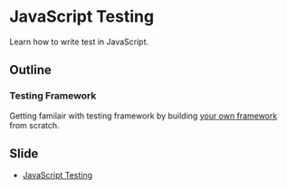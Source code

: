 # JavaScript Testing

Learn how to write test in JavaScript.

## Outline

### Testing Framework

Getting familair with testing framework by building [your own framework](https://github.com/aofleejay/testing-in-javascript/tree/master/testing-framework) from scratch.

## Slide

- [JavaScript Testing](https://github.com/aofleejay/sharing-resources/tree/master/testing-in-javascript)
